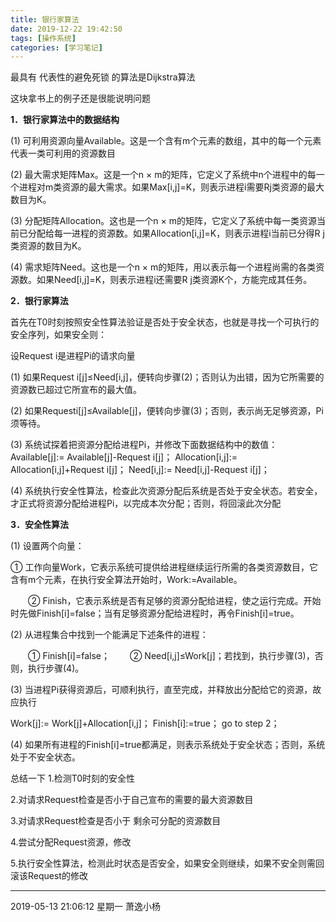 ```yaml
---
title: 银行家算法
date: 2019-12-22 19:42:50
tags: [操作系统]
categories: [学习笔记]
---
```


 最具有 代表性的避免死锁 的算法是Dijkstra算法

<!--more-->



这块拿书上的例子还是很能说明问题

 **1．银行家算法中的数据结构**

(1) 可利用资源向量Available。这是一个含有m个元素的数组，其中的每一个元素代表一类可利用的资源数目

(2) 最大需求矩阵Max。这是一个n × m的矩阵，它定义了系统中n个进程中的每一个进程对m类资源的最大需求。如果Max[i,j]=K，则表示进程i需要Rj类资源的最大数目为K。

(3) 分配矩阵Allocation。这也是一个n × m的矩阵，它定义了系统中每一类资源当前已分配给每一进程的资源数。如果Allocation[i,j]=K，则表示进程i当前已分得R j类资源的数目为K。

(4) 需求矩阵Need。这也是一个n × m的矩阵，用以表示每一个进程尚需的各类资源数。如果Need[i,j]=K，则表示进程i还需要R j类资源K个，方能完成其任务。


**2．银行家算法**

首先在T0时刻按照安全性算法验证是否处于安全状态，也就是寻找一个可执行的安全序列，如果安全则：

设Request i是进程Pi的请求向量

(1) 如果Request i[j]≤Need[i,j]，便转向步骤(2)；否则认为出错，因为它所需要的资源数已超过它所宣布的最大值。


(2) 如果Requesti[j]≤Available[j]，便转向步骤(3)；否则，表示尚无足够资源，Pi须等待。

(3) 系统试探着把资源分配给进程Pi，并修改下面数据结构中的数值：
Available[j]:= Available[j]-Request i[j]；
Allocation[i,j]:= Allocation[i,j]+Request i[j]；
Need[i,j]:= Need[i,j]-Request i[j]；

(4) 系统执行安全性算法，检查此次资源分配后系统是否处于安全状态。若安全，才正式将资源分配给进程Pi，以完成本次分配；否则，将回滚此次分配

**3．安全性算法**


(1) 设置两个向量：

  ① 工作向量Work，它表示系统可提供给进程继续运行所需的各类资源数目，它含有m个元素，在执行安全算法开始时，Work:=Available。

　　② Finish，它表示系统是否有足够的资源分配给进程，使之运行完成。开始时先做Finish[i]=false；当有足够资源分配给进程时，再令Finish[i]=true。 


(2) 从进程集合中找到一个能满足下述条件的进程：

　　① Finish[i]=false；
　　② Need[i,j]≤Work[j]；若找到，执行步骤(3)，否则，执行步骤(4)。


(3) 当进程Pi获得资源后，可顺利执行，直至完成，并释放出分配给它的资源，故应执行

Work[j]:= Work[j]+Allocation[i,j]；
Finish[i]:=true；
go to step 2； 

(4) 如果所有进程的Finish[i]=true都满足，则表示系统处于安全状态；否则，系统处于不安全状态。


总结一下
1.检测T0时刻的安全性

2.对请求Request检查是否小于自己宣布的需要的最大资源数目

3.对请求Request检查是否小于 剩余可分配的资源数目

4.尝试分配Request资源，修改

5.执行安全性算法，检测此时状态是否安全，如果安全则继续，如果不安全则需回滚该Request的修改



------------

2019-05-13 21:06:12 星期一
萧逸小杨